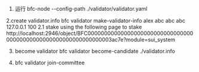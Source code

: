 1. 运行
bfc-node --config-path ./validator/validator.yaml

2.create validator.info
bfc validator make-validator-info alex abc abc abc 127.0.0.1  100
2.1 stake
using the following page to stake
http://localhost:2946/object/BFC0000000000000000000000000000000000000000000000000000000000000003ac7e?module=sui_system

3. become validator 
bfc validator become-candidate ./validator.info


4.  bfc validator join-committee

